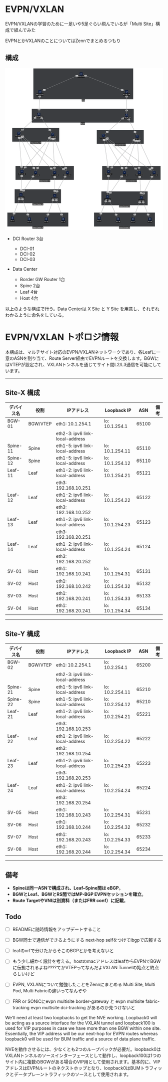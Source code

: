 # EVPN/VXLAN
EVPN/VXLANの学習のために一足いや5足ぐらい飛んでいるが「Multi Site」構成で組んでみた

EVPNとかVXLANのことについてはZennでまとめるつもり

## 構成
![EVPN/VXLAN Multisite](./images/EVPNVXLAN.svg "EVPN/VXLAN Multisite figure")

- DCI Router 3台
  - DCI-01
  - DCI-02
  - DCI-03

- Data Center
  - Border GW Router 1台
  - Spine 2台
  - Leaf 4台
  - Host 4台

以上のような構成で行う。Data Centerは X Site と Y Site を用意し、それぞれわかるように命名をしている。

# EVPN/VXLAN トポロジ情報

本構成は、マルチサイト対応のEVPN/VXLANネットワークであり、各Leafに一意のASNを割り当て、Route Server経由でEVPNルートを交換します。BGWにはVTEPが設定され、VXLANトンネルを通じてサイト間L2/L3通信を可能にしています。

---

## Site-X 構成

| デバイス名  | 役割      | IPアドレス                         | Loopback IP      | ASN    | 備考  |
|-----------|-----------|----------------------------------|------------------|--------|------|
| BGW-01    | BGW/VTEP  | eth1: 10.1.254.1                 | lo: 10.1.254.1   | 65100  |      |
|           |           | eth2-3: ipv6 link-local-address  |                  |        |      |
| Spine-11  | Spine     | eth1-5: ipv6 link-local-address  | lo: 10.1.254.11  | 65110  |      |
| Spine-12  | Spine     | eth1-5: ipv6 link-local-address  | lo: 10.1.254.12  | 65110  |      |
| Leaf-11   | Leaf      | eth1-2: ipv6 link-local-address  | lo: 10.1.254.21  | 65121  |      |
|           |           | eth3: 192.168.10.251             |                  |        |      |
| Leaf-12   | Leaf      | eth1-2: ipv6 link-local-address  | lo: 10.1.254.22  | 65122  |      |
|           |           | eth3: 192.168.10.252             |                  |        |      |
| Leaf-13   | Leaf      | eth1-2: ipv6 link-local-address  | lo: 10.1.254.23  | 65123  |      |
|           |           | eth3: 192.168.20.251             |                  |        |      |
| Leaf-14   | Leaf      | eth1-2: ipv6 link-local-address  | lo: 10.1.254.24  | 65124  |      |
|           |           | eth3: 192.168.20.252             |                  |        |      |
| SV-01     | Host      | eth1: 192.168.10.241             | lo: 10.1.254.31  | 65131  |      |
| SV-02     | Host      | eth1: 192.168.10.242             | lo: 10.1.254.32  | 65132  |      |
| SV-03     | Host      | eth1: 192.168.20.241             | lo: 10.1.254.33  | 65133  |      |
| SV-04     | Host      | eth1: 192.168.20.241             | lo: 10.1.254.34  | 65134  |      |

---

## Site-Y 構成

| デバイス名  | 役割      | IPアドレス                         | Loopback IP      | ASN    | 備考  |
|-----------|-----------|----------------------------------|------------------|--------|------|
| BGW-02    | BGW/VTEP  | eth1: 10.2.254.1                 | lo: 10.2.254.1   | 65200  |      |
|           |           | eth2-3: ipv6 link-local-address  |                  |        |      |
| Spine-21  | Spine     | eth1-5: ipv6 link-local-address  | lo: 10.2.254.11  | 65210  |      |
| Spine-22  | Spine     | eth1-5: ipv6 link-local-address  | lo: 10.2.254.12  | 65210  |      |
| Leaf-21   | Leaf      | eth1-2: ipv6 link-local-address  | lo: 10.2.254.21  | 65221  |      |
|           |           | eth3: 192.168.10.253             |                  |        |      |
| Leaf-22   | Leaf      | eth1-2: ipv6 link-local-address  | lo: 10.2.254.22  | 65222  |      |
|           |           | eth3: 192.168.10.254             |                  |        |      |
| Leaf-23   | Leaf      | eth1-2: ipv6 link-local-address  | lo: 10.2.254.23  | 65223  |      |
|           |           | eth3: 192.168.20.253             |                  |        |      |
| Leaf-24   | Leaf      | eth1-2: ipv6 link-local-address  | lo: 10.2.254.24  | 65224  |      |
|           |           | eth3: 192.168.20.254             |                  |        |      |
| SV-05     | Host      | eth1: 192.168.10.243             | lo: 10.2.254.31  | 65231  |      |
| SV-06     | Host      | eth1: 192.168.10.244             | lo: 10.2.254.32  | 65232  |      |
| SV-07     | Host      | eth1: 192.168.20.243             | lo: 10.2.254.33  | 65233  |      |
| SV-08     | Host      | eth1: 192.168.20.244             | lo: 10.2.254.34  | 65234  |      |

---

## 備考

- **Spineは同一ASNで構成され、Leaf–Spine間は eBGP**。
- **BGWとLeaf、BGWとRS間ではMP-BGP EVPNセッションを確立**。
- **Route TargetやVNIは別資料（またはFRR conf）に記載**。

## Todo
- [ ] READMEに随時情報をアップデートすること
- [ ] BGW同士で通信ができるようにする next-hop selfをつけてibgpで広報する
- [ ] leafのvrfで分けたからそこのBGPとかを考えないと
- [ ] もう少し細かく設計を考える。hostのmacアドレスはleafからEVPNでBGWに伝搬されるよね????てかVTEPってなんだよVXLAN Tunnelの始点と終点らしいけど
- [ ] EVPN, VXLANについて勉強したことをZennにまとめる  Multi Site, Multi Pod, Multi Fabricの違いってなんぞや
- [ ] FRR or SONiCにevpn multisite border-gateway <SITE-ID> と evpn multisite fabric-tracking   evpn multisite dci-tracking  があるのか見つけないと



We'll need at least two loopbacks to get the NVE working. Loopback0 will be acting as a source interface for the VXLAN tunnel and loopback100 is used for VIP purposes in case we have more than one BGW within one site. Essentially, the VIP address will be our next-hop for EVPN routes whereas loopback0 will be used for BUM traffic and a source of data plane traffic.

NVEを動作させるには、少なくとも2つのループバックが必要だ。loopback0はVXLANトンネルのソースインターフェースとして動作し、loopback100は1つのサイト内に複数のBGWがある場合のVIP用として使用されます。基本的に、VIPアドレスはEVPNルートのネクストホップとなり、loopback0はBUMトラフィックとデータプレーントラフィックのソースとして使用されます。